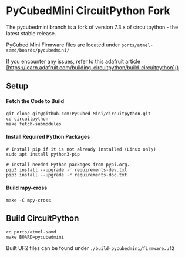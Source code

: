 # PyCubedMini CircuitPython Fork
The pycubedmini branch is a fork of version 7.3.x of circuitpython - the latest stable release.

PyCubed Mini Firmware files are located under `ports/atmel-samd/boards/pycubedmini/`

If you encounter any issues, refer to this adafruit article
[https://learn.adafruit.com/building-circuitpython/build-circuitpython]()
## Setup
#### Fetch the Code to Build
```
git clone git@github.com:PyCubed-Mini/circuitpython.git
cd circuitpython
make fetch-submodules
```
#### Install Required Python Packages
```
# Install pip if it is not already installed (Linux only)
sudo apt install python3-pip

# Install needed Python packages from pypi.org.
pip3 install --upgrade -r requirements-dev.txt
pip3 install --upgrade -r requirements-doc.txt
```
#### Build mpy-cross
```
make -C mpy-cross
```
## Build CircuitPython
```
cd ports/atmel-samd
make BOARD=pycubedmini
```
Built UF2 files can be found under `./build-pycubedmini/firmware.uf2`
